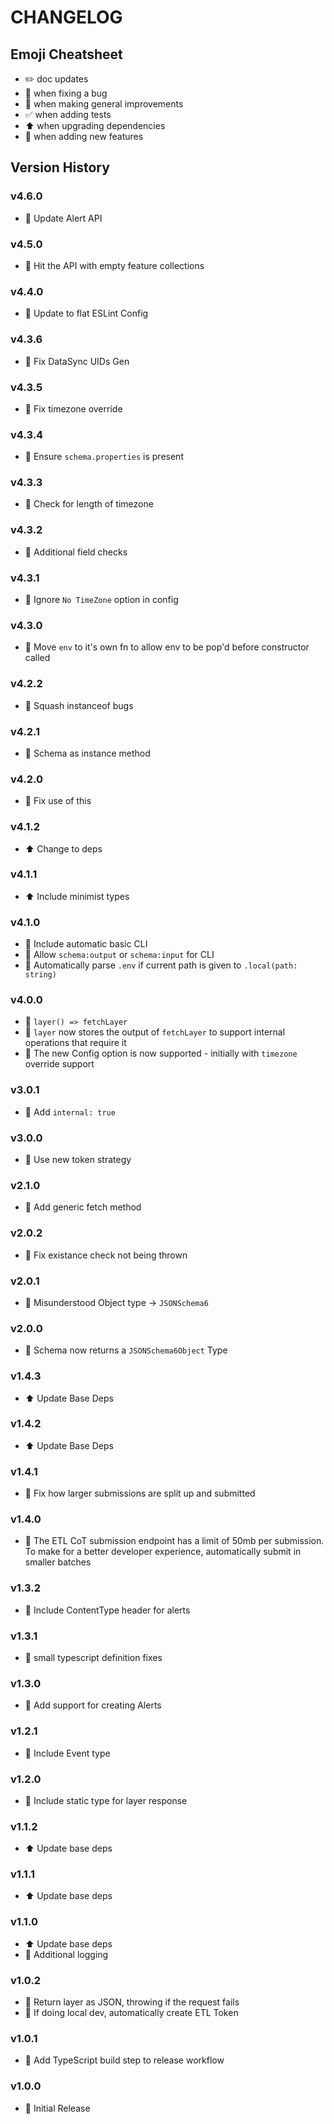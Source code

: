 # CHANGELOG

## Emoji Cheatsheet
- :pencil2: doc updates
- :bug: when fixing a bug
- :rocket: when making general improvements
- :white_check_mark: when adding tests
- :arrow_up: when upgrading dependencies
- :tada: when adding new features

## Version History

### v4.6.0

- :rocket: Update Alert API

### v4.5.0

- :rocket: Hit the API with empty feature collections

### v4.4.0

- :rocket: Update to flat ESLint Config

### v4.3.6

- :bug: Fix DataSync UIDs Gen

### v4.3.5

- :bug: Fix timezone override

### v4.3.4

- :bug: Ensure `schema.properties` is present

### v4.3.3

- :bug: Check for length of timezone

### v4.3.2

- :bug: Additional field checks

### v4.3.1

- :bug: Ignore `No TimeZone` option in config

### v4.3.0

- :rocket: Move `env` to it's own fn to allow env to be pop'd before constructor called

### v4.2.2

- :rocket: Squash instanceof bugs

### v4.2.1

- :rocket: Schema as instance method

### v4.2.0

- :bug: Fix use of this

### v4.1.2

- :arrow_up: Change to deps

### v4.1.1

- :arrow_up: Include minimist types

### v4.1.0

- :tada: Include automatic basic CLI
- :rocket: Allow `schema:output` or `schema:input` for CLI
- :rocket: Automatically parse `.env` if current path is given to `.local(path: string)`

### v4.0.0

- :rocket: `layer() => fetchLayer`
- :rocket: `layer` now stores the output of `fetchLayer` to support internal operations that require it
- :tada: The new Config option is now supported - initially with `timezone` override support

### v3.0.1

- :bug: Add `internal: true`

### v3.0.0

- :rocket: Use new token strategy

### v2.1.0

- :tada: Add generic fetch method

### v2.0.2

- :bug: Fix existance check not being thrown

### v2.0.1

- :bug: Misunderstood Object type -> `JSONSchema6`

### v2.0.0

- :rocket: Schema now returns a `JSONSchema6Object` Type

### v1.4.3

- :arrow_up: Update Base Deps

### v1.4.2

- :arrow_up: Update Base Deps

### v1.4.1

- :bug: Fix how larger submissions are split up and submitted

### v1.4.0

- :rocket: The ETL CoT submission endpoint has a limit of 50mb per submission. To make for a better developer experience, automatically submit in smaller batches

### v1.3.2

- :bug: Include ContentType header for alerts

### v1.3.1

- :bug: small typescript definition fixes

### v1.3.0

- :rocket: Add support for creating Alerts

### v1.2.1

- :tada: Include Event type

### v1.2.0

- :tada: Include static type for layer response

### v1.1.2

- :arrow_up: Update base deps

### v1.1.1

- :arrow_up: Update base deps

### v1.1.0

- :arrow_up: Update base deps
- :rocket: Additional logging

### v1.0.2

- :bug: Return layer as JSON, throwing if the request fails
- :rocket: If doing local dev, automatically create ETL Token

### v1.0.1

- :bug: Add TypeScript build step to release workflow

### v1.0.0

- :rocket: Initial Release
